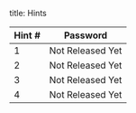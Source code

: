 title: Hints

|Hint #|Password|
|-|-|
|1|Not Released Yet|
|2|Not Released Yet|
|3|Not Released Yet|
|4|Not Released Yet|